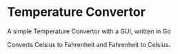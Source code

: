 Temperature Convertor
==========

A simple Temperature Convertor with a GUI, written in Go

Converts Celsius to Fahrenheit and Fahrenheit to Celsius.



